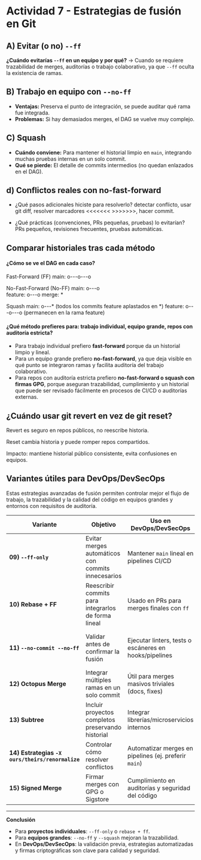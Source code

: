 
# Actividad 7 - Estrategias de fusión en Git

## A) Evitar (o no) `--ff`
**¿Cuándo evitarías `--ff` en un equipo y por qué?**
→ Cuando se requiere trazabilidad de merges, auditorías o trabajo colaborativo, ya que `--ff` oculta la existencia de ramas.

## B) Trabajo en equipo con `--no-ff`
- **Ventajas:** Preserva el punto de integración, se puede auditar qué rama fue integrada.
- **Problemas:** Si hay demasiados merges, el DAG se vuelve muy complejo.

## C) Squash
- **Cuándo conviene:** Para mantener el historial limpio en `main`, integrando muchas pruebas internas en un solo commit.
- **Qué se pierde:** El detalle de commits intermedios (no quedan enlazados en el DAG).

## d) Conflictos reales con no-fast-forward
- ¿Qué pasos adicionales hiciste para resolverlo? detectar conflicto, usar git diff, resolver marcadores <<<<<<< >>>>>>>, hacer commit.

- ¿Qué prácticas (convenciones, PRs pequeñas, pruebas) lo evitarían?
 PRs pequeños, revisiones frecuentes, pruebas automáticas.

## Comparar historiales tras cada método

#### ¿Cómo se ve el DAG en cada caso? 
Fast-Forward (FF)
main: o---o---o

No-Fast-Forward (No-FF)
main: o---o
        \
feature:  o---o
merge:    *

Squash
main: o---*   (todos los commits feature aplastados en *)
feature: o---o---o (permanecen en la rama feature)


#### ¿Qué método prefieres para: trabajo individual, equipo grande, repos con auditoría estricta?

- Para trabajo individual prefiero **fast-forward** porque da un historial limpio y lineal.
- Para un equipo grande prefiero **no-fast-forward**, ya que deja visible en qué punto se integraron ramas y facilita auditoría del trabajo colaborativo.
- Para repos con auditoría estricta prefiero **no-fast-forward o squash con firmas GPG**, porque aseguran trazabilidad, cumplimiento y un historial que puede ser revisado fácilmente en procesos de CI/CD o auditorías externas.

## ¿Cuándo usar git revert en vez de git reset?

Revert es seguro en repos públicos, no reescribe historia.

Reset cambia historia y puede romper repos compartidos.

Impacto: mantiene historial público consistente, evita confusiones en equipos.

## Variantes útiles para DevOps/DevSecOps

Estas estrategias avanzadas de fusión permiten controlar mejor el flujo de trabajo, la trazabilidad y la calidad del código en equipos grandes y entornos con requisitos de auditoría.

| Variante | Objetivo | Uso en DevOps/DevSecOps | Ventajas | Limitaciones |
|----------|----------|--------------------------|----------|--------------|
| **09) `--ff-only`** | Evitar merges automáticos con commits innecesarios | Mantener `main` lineal en pipelines CI/CD | Historial limpio y seguro | Falla si no se puede hacer fast-forward |
| **10) Rebase + FF** | Reescribir commits para integrarlos de forma lineal | Usado en PRs para merges finales con `ff` | Historial claro y auditable | Reescribe commits, no apto para ramas compartidas |
| **11) `--no-commit --no-ff`** | Validar antes de confirmar la fusión | Ejecutar linters, tests o escáneres en hooks/pipelines | Garantiza calidad antes de mergear | Requiere pasos manuales o automatización extra |
| **12) Octopus Merge** | Integrar múltiples ramas en un solo commit | Útil para merges masivos triviales (docs, fixes) | Menos ruido en el historial | No soporta conflictos complejos |
| **13) Subtree** | Incluir proyectos completos preservando historial | Integrar librerías/microservicios internos | Independencia y trazabilidad | Puede duplicar historial si no se gestiona bien |
| **14) Estrategias `-X ours/theirs/renormalize`** | Controlar cómo resolver conflictos | Automatizar merges en pipelines (ej. preferir `main`) | Reduce intervención manual | Riesgo de perder cambios si no se audita |
| **15) Signed Merge** | Firmar merges con GPG o Sigstore | Cumplimiento en auditorías y seguridad del código | Autenticidad y trazabilidad garantizada | Requiere infraestructura de claves/firmas |

---
**Conclusión**  
- Para **proyectos individuales**: `--ff-only` o `rebase + ff`.  
- Para **equipos grandes**: `--no-ff` y `--squash` mejoran la trazabilidad.  
- En **DevOps/DevSecOps**: la validación previa, estrategias automatizadas y firmas criptográficas son clave para calidad y seguridad.  




